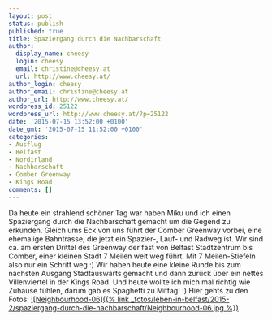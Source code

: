 ```yaml
---
layout: post
status: publish
published: true
title: Spaziergang durch die Nachbarschaft
author:
  display_name: cheesy
  login: cheesy
  email: christine@cheesy.at
  url: http://www.cheesy.at/
author_login: cheesy
author_email: christine@cheesy.at
author_url: http://www.cheesy.at/
wordpress_id: 25122
wordpress_url: http://www.cheesy.at/?p=25122
date: '2015-07-15 13:52:00 +0100'
date_gmt: '2015-07-15 11:52:00 +0100'
categories:
- Ausflug
- Belfast
- Nordirland
- Nachbarschaft
- Comber Greenway
- Kings Road
comments: []
---
```

Da heute ein strahlend schöner Tag war haben Miku und ich einen Spaziergang durch die Nachbarschaft gemacht um die Gegend zu erkunden.
Gleich ums Eck von uns führt der Comber Greenway vorbei, eine ehemalige Bahntrasse, die jetzt ein Spazier-, Lauf- und Radweg ist. Wir sind ca. am ersten Drittel des Greenway der fast von Belfast Stadtzentrum bis Comber, einer kleinen Stadt 7 Meilen weit weg führt. Mit 7 Meilen-Stiefeln also nur ein Schritt weg :)
Wir haben heute eine kleine Runde bis zum nächsten Ausgang Stadtauswärts gemacht und dann zurück über ein nettes Villenviertel in der Kings Road.
Und heute wollte ich mich mal richtig wie Zuhause fühlen, darum gab es Spaghetti zu Mittag! :)
Hier gehts zu den Fotos:
[![Neighbourhood-06]({% link _fotos/leben-in-belfast/2015-2/spaziergang-durch-die-nachbarschaft/Neighbourhood-06.jpg %})](http://www.cheesy.at/fotos/sonstiges/leben-in-belfast/spaziergang-durch-die-nachbarschaft/)
